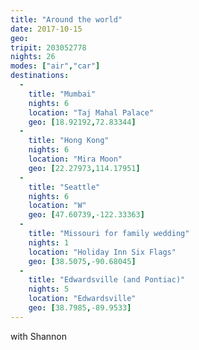 ```yaml
---
title: "Around the world"
date: 2017-10-15
geo: 
tripit: 203052778
nights: 26
modes: ["air","car"]
destinations:
  -
    title: "Mumbai"
    nights: 6
    location: "Taj Mahal Palace"
    geo: [18.92192,72.83344]
  -
    title: "Hong Kong"
    nights: 6
    location: "Mira Moon"
    geo: [22.27973,114.17951]
  -
    title: "Seattle"
    nights: 6
    location: "W"
    geo: [47.60739,-122.33363]
  -
    title: "Missouri for family wedding"
    nights: 1
    location: "Holiday Inn Six Flags"
    geo: [38.5075,-90.68045]
  -
    title: "Edwardsville (and Pontiac)"
    nights: 5
    location: "Edwardsville"
    geo: [38.7985,-89.9533]
---
```


with Shannon
